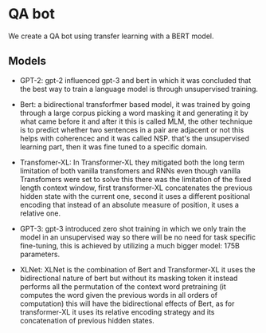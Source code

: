 # QA bot

We create a QA bot using transfer learning with a BERT model.

## Models

- GPT-2: gpt-2 influenced gpt-3 and bert in which it was concluded
that the best way to train a language model is through unsupervised
training.

- Bert: a bidirectional transforfmer based model, it was trained by
going through a large corpus picking a word masking it and generating
it by what came before it and after it this is called MLM,
the other technique is to predict whether two sentences in a pair
are adjacent or not this helps with coherencec and it was called NSP. 
that's the unsupervised learning part, then it was fine tuned to a specific domain.

- Transfomer-XL: In Transformer-XL they mitigated both the long term limitation
of both vanilla transfomers and RNNs even though vanilla Transfomers were set to 
solve this there was the limitation of the fixed length context window, first
transformer-XL concatenates the previous hidden state with the current one, second
it uses a different positional encoding that instead of an absolute measure of
position, it uses a relative one.

- GPT-3: gpt-3 introduced zero shot training in which we only train
the model in an unsupervised way so there will be no need for task specific
fine-tuning, this is achieved by utilizing a much bigger model:
175B parameters.

- XLNet: XLNet is the combination of Bert and Transformer-XL it uses the bidirectional
nature of bert but without its masking token it instead performs all the permutation of
the context word pretraining (it computes the word given the previous words in all orders of
computation) this will have the bidirectional effects of Bert, as for transformer-XL it
uses its relative encoding strategy and its concatenation of previous hidden states.

